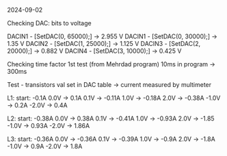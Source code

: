 2024-09-02

Checking DAC: bits to voltage

DACIN1 - [SetDAC(0, 65000);]  -> 2.955 V
DACIN1 - [SetDAC(0, 30000);]  -> 1.35 V
DACIN2 - [SetDAC(1, 25000);]  -> 1.125 V
DACIN3 - [SetDAC(2, 20000);]  -> 0.882 V
DACIN4 - [SetDAC(3, 10000);]  -> 0.425 V

Checking time factor
1st test (from Mehrdad program)
10ms in program ->  300ms

Test - transistors
val set in DAC table -> current measured by multimeter

L1:
start: -0.1A
0.0V -> 0.1A
0.1V -> -0.11A
1.0V -> -0.18A
2.0V -> -0.38A
-1.0V -> 0.2A
-2.0V -> 0.4A

L2:
start: -0.38A
0.0V -> 0.38A
0.1V -> -0.41A
1.0V -> -0.93A
2.0V -> -1.85
-1.0V -> 0.93A
-2.0V -> 1.86A

L3:
start: -0.36A
0.0V -> -0.36A
0.1V -> -0.39A
1.0V -> -0.9A
2.0V -> -1.8A
-1.0V -> 0.9A
-2.0V -> 1.8A